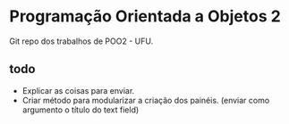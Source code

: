 # Programação Orientada a Objetos 2
Git repo dos trabalhos de POO2 - UFU.
## todo

- Explicar as coisas para enviar.
- Criar método para modularizar a criação dos painéis. (enviar como argumento o título do text field)